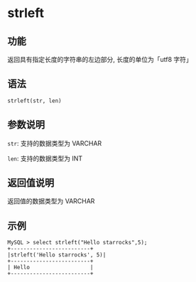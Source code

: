 # strleft

## 功能

返回具有指定长度的字符串的左边部分, 长度的单位为「utf8 字符」

## 语法

```Haskell
strleft(str, len)
```

## 参数说明

`str`: 支持的数据类型为 VARCHAR

`len`: 支持的数据类型为 INT

## 返回值说明

返回值的数据类型为 VARCHAR

## 示例

```Plain Text
MySQL > select strleft("Hello starrocks",5);
+-------------------------+
|strleft('Hello starrocks', 5)|
+-------------------------+
| Hello                   |
+-------------------------+
```
